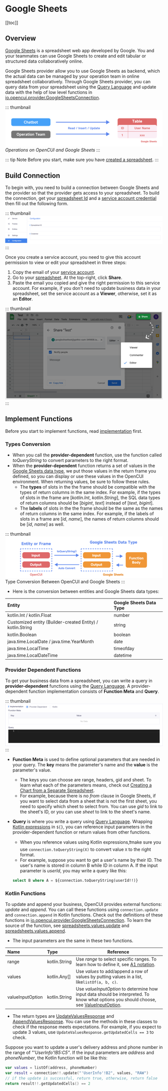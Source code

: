 # Google Sheets

[[toc]]

## Overview

[Google Sheets](https://www.google.com/sheets/about/#overview) is a spreadsheet web app developed by Google. You and your teammates can use Google Sheets to create and edit tabular or structured data collaboratively online.

Google Sheets provider allow you to use Google Sheets as backend, which the actual data can be managed by your operation team in online spreadsheet collaboratively. Through Google Sheets provider, you can query data from your spreadsheet using the [Query Language](https://developers.google.com/chart/interactive/docs/querylanguage) and update data with the help of low level functions in [io.opencui.provider.GoogleSheetsConnection](https://build.opencui.io/org/633db11928e4f04b5f8443b4/agent/6340dea9815fc9881cbbbfe7/frame/6340dea9815fc9881cbbbfea).

::: thumbnail
![data management](/images/provider/googlesheets/data-management.png)
*Operations on OpenCUI and Google Sheets*
:::

::: tip Note
Before you start, make sure you have [created a spreadsheet](https://support.google.com/docs/answer/6000292?hl=en).
:::

## Build Connection

To begin with, you need to build a connection between Google Sheets and the provider so that the provider gets access to your spreadsheet. To build the connection, get your [spreadsheet Id](https://developers.google.com/sheets/api/guides/concepts#spreadsheet) and a [service account credential](https://developers.google.com/workspace/guides/create-credentials#service-account) then fill out the following form.

::: thumbnail
![connection](/images/provider/googlesheets/connection.png)
:::

Once you create a service account, you need to give this account permission to view or edit your spreadsheet in three steps:
1. Copy the email of your [service account](https://console.cloud.google.com/iam-admin/serviceaccounts).
2. Go to your [spreadsheet](https://docs.google.com/spreadsheets/u/0/). At the top-right, click **Share**.
3. Paste the email you copied and give the right permission to this service account. For example, if you don't need to update business data in your spreadsheet, set the service account as a **Viewer**, otherwise, set it as an **Editor**.

::: thumbnail
![permit](/images/provider/googlesheets/permit.png)
:::

## Implement Functions
Before you start to implement functions, read [implementation](./overview.md#implementation) first.

### Types Conversion

- When you call the **provider-dependent** function, use the function called _toQueryString_ to convert parameters to the right format.
- When the **provider-dependent** function returns a set of values in the [Google Sheets data type](https://developers.google.com/chart/interactive/docs/querylanguage#literals), we put those values in the return frame you defined, so you can display or use these values in the OpenCUI environment. When returning values, be sure to follow these rules.
  - The **types** of slots in the the frame should be compatible with the types of return columns in the same index. For example, if the types of slots in the frame are [_kotlin.Int_, _kotlin.String_], the SQL data types of return columns should be [_bigint_, _text_] instead of [_text_, _bigint_].
  - The **labels** of slots in the the frame should be the same as the names of return columns in the same index. For example, if the labels of slots in a frame are [_id_, _name_], the names of return columns should be [_id_, _name_] as well.

::: thumbnail
![conversion](/images/provider/googlesheets/conversion.png)
Type Conversion Between OpenCUI and Google Sheets
:::

- Here is the conversion between entities and Google Sheets data types:

| Entity                                                     | Google Sheets Data Type |   
|:-----------------------------------------------------------|:------------------------|
| kotlin.Int / kotlin.Float                                  | number                  |
| Customized entity (Builder-created Entity) / kotlin.String | string                  |
| kotlin.Boolean                                             | boolean                 |
| java.time.LocalDate / java.time.YearMonth                  | date                    |
| java.time.LocalTime                                        | timeofday               |
| java.time.LocalDateTime                                    | datetime                | 


### Provider Dependent Functions
To get your business data from a spreadsheet, you can write a query in **provider-dependent** functions using the [Query Language](https://developers.google.com/chart/interactive/docs/querylanguage). A provider-dependent function implementation consists of **Function Meta** and **Query**.

::: thumbnail
![provider-dependent-function](/images/provider/googlesheets/provider-dependent-function.png)
:::

- **Function Meta** is used to define optional parameters that are needed in your query. The **key** means the parameter's name and the **value** is the parameter's value.
  - The keys you can choose are range, headers, gid and sheet. To learn what each of the parameters means, check out [Creating a Chart from a Separate Spreadsheet](https://developers.google.com/chart/interactive/docs/spreadsheets#creating-a-chart-from-a-separate-spreadsheet).
  - For example, because there is no _from_ clause in Google Sheets, if you want to select data from a sheet that is not the first sheet, you need to specify which sheet to select from. You can use _gid_ to link to the sheet's ID, or you can use _sheet_ to link to the sheet's name.

- **Query** is where you write a query using [Query Language](https://developers.google.com/chart/interactive/docs/querylanguage). Wrapping [Kotlin expressions](../annotations/kotlinexpression.md) in `${}`, you can reference input parameters in the provider-dependent function or return values from other functions.
  - When you reference values using Kotlin expressions,:exclamation:make sure you use `connection.toQueryString(X)` to convert value `X` to the right format.
  - For example, suppose you want to get a user's name by their ID. The user's name is stored in column B while ID in column A. If the input parameter is _userId_, you may write a query like this:
  ```sql
  select B where A = ${connection.toQueryString(userId!!)}
  ```

### Kotlin Functions

To update and append your business, OpenCUI provides external functions: _update_ and _append_. You can call these functions using `connection.update` and `connection.append` in Kotlin functions. Check out the definitions of these functions in [io.opencui.provider.GoogleSheetsConnection](https://build.opencui.io/org/633db11928e4f04b5f8443b4/agent/6340dea9815fc9881cbbbfe7/frame/6340dea9815fc9881cbbbfea). To learn the source of the function, see [spreadsheets.values.update](https://developers.google.com/sheets/api/reference/rest/v4/spreadsheets.values/update) and [spreadsheets.values.append](https://developers.google.com/sheets/api/reference/rest/v4/spreadsheets.values/append).

- The input parameters are the same in these two functions. 

| Name             | Type                | Reference                                                                                                                                                                                                           |   
|:-----------------|:--------------------|---------------------------------------------------------------------------------------------------------------------------------------------------------------------------------------------------------------------|
| range            | kotlin.String       | Use _range_ to select specific ranges. To learn how to define it, see [A1 notation](https://developers.google.com/sheets/api/guides/concepts#cell).                                                                 |
| values           | kotlin.Any[]        | Use _values_ to add/append a row of values by putting values in a list, like`listOf(a, b, c)`.                                                                                                                      |
| valueInputOption | kotlin.String       | Use _valueInputOption_ to determine how input data should be interpreted. To know what options you should choose, see [ValueInputOption](https://developers.google.com/sheets/api/reference/rest/v4/ValueInputOption). |


- The return types are [UpdateValuesResponse](https://developers.google.com/resources/api-libraries/documentation/sheets/v4/java/latest/com/google/api/services/sheets/v4/model/UpdateValuesResponse.html#UpdateValuesResponse--) and  [AppendValuesResponse](https://developers.google.com/resources/api-libraries/documentation/sheets/v4/java/latest/com/google/api/services/sheets/v4/model/AppendValuesResponse.html#AppendValuesResponse--). You can use the methods in these classes to check if the response meets expectations. For example, if you expect to update 3 values, use `UpdateValuesResponse.getUpdatedCells == 3` to check.

Suppose you want to update a user's delivery address and phone number in the range of _"'UserInfo'!B5:C5"_. If the input parameters are _address_ and _phoneNumber_, the Kotlin function will be like this:
```kotlin
var values = listOf(address, phoneNumber)
var result = connection!!.update("'UserInfo'!B2", values, "RAW")
// if the update is successful, return true, otherwise, return false
return result!!.getUpdatedCells() == 2
```
